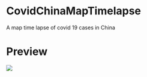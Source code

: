# CovidChinaMapTimelapse
 A map time lapse of covid 19 cases in China
# Preview
[<img src="http://www.google.com.au/images/nav_logo7.png">](http://google.com.au/)



